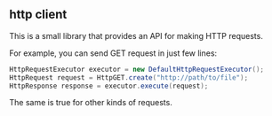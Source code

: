 ## http client
This is a small library that provides an API for making HTTP requests.

For example, you can send GET request in just few lines:
``` Java
HttpRequestExecutor executor = new DefaultHttpRequestExecutor();
HttpRequest request = HttpGET.create("http://path/to/file");
HttpResponse response = executor.execute(request);
```
The same is true for other kinds of requests.

